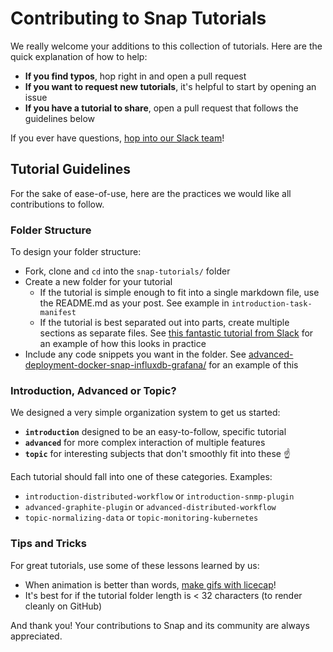# Contributing to Snap Tutorials

We really welcome your additions to this collection of tutorials. Here are the quick explanation of how to help:

* **If you find typos**, hop right in and open a pull request
* **If you want to request new tutorials**, it's helpful to start by opening an issue
* **If you have a tutorial to share**, open a pull request that follows the guidelines below

If you ever have questions, [hop into our Slack team](http://slack.snap-telemetry.io)!

## Tutorial Guidelines

For the sake of ease-of-use, here are the practices we would like all contributions to follow.

### Folder Structure

To design your folder structure:

* Fork, clone and `cd` into the `snap-tutorials/` folder
* Create a new folder for your tutorial
  * If the tutorial is simple enough to fit into a single markdown file, use the README.md as your post. See example in `introduction-task-manifest`
  * If the tutorial is best separated out into parts, create multiple sections as separate files. See [this fantastic tutorial from Slack](https://github.com/slackapi/Slack-Ruby-Onboarding-Tutorial) for an example of how this looks in practice
* Include any code snippets you want in the folder. See [advanced-deployment-docker-snap-influxdb-grafana/](advanced-deployment-docker-snap-influxdb-grafana/) for an example of this

### Introduction, Advanced or Topic?

We designed a very simple organization system to get us started:

* **`introduction`** designed to be an easy-to-follow, specific tutorial
* **`advanced`** for more complex interaction of multiple features
* **`topic`** for interesting subjects that don't smoothly fit into these :point_up:

Each tutorial should fall into one of these categories. Examples:

* `introduction-distributed-workflow` or `introduction-snmp-plugin`
* `advanced-graphite-plugin` or `advanced-distributed-workflow`
* `topic-normalizing-data` or `topic-monitoring-kubernetes`

### Tips and Tricks

For great tutorials, use some of these lessons learned by us:

* When animation is better than words, [make gifs with licecap][1]!
* It's best for if the tutorial folder length is < 32 characters (to render cleanly on GitHub)


[1]: http://www.cockos.com/licecap/

And thank you! Your contributions to Snap and its community are always appreciated.
